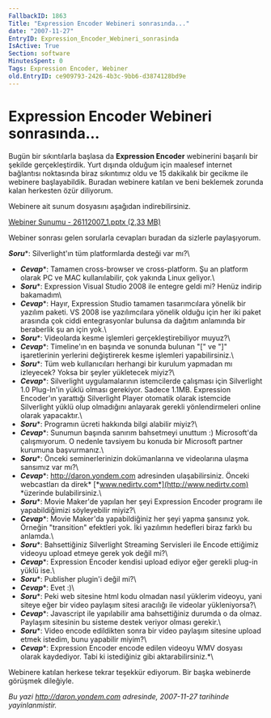 ```yaml
---
FallbackID: 1863
Title: "Expression Encoder Webineri sonrasında..."
date: "2007-11-27"
EntryID: Expression_Encoder_Webineri_sonrasinda
IsActive: True
Section: software
MinutesSpent: 0
Tags: Expression Encoder, Webiner
old.EntryID: ce909793-2426-4b3c-9bb6-d3874128bd9e
---
```

# Expression Encoder Webineri sonrasında...
Bugün bir sıkıntılarla başlasa da **Expression Encoder** webinerini
başarılı bir şekilde gerçekleştirdik. Yurt dışında olduğum için maalesef
internet bağlantısı noktasında biraz sıkıntımız oldu ve 15 dakikalık bir
gecikme ile webinere başlayabildik. Buradan webinere katılan ve beni
beklemek zorunda kalan herkesten özür diliyorum.

Webinere ait sunum dosyasını aşağıdan indirebilirsiniz.

[Webiner Sunumu - 26112007\_1.pptx (2,33
MB)](media/Expression_Encoder_Webineri_sonrasinda/26112007_1.pptx)

Webiner sonrası gelen sorularla cevapları buradan da sizlerle
paylaşıyorum.

***Soru****: Silverlight'ın tüm platformlarda desteği var mı?\
* ***Cevap****: Tamamen cross-browser ve cross-platform. Şu an platform
olarak PC ve MAC kullanılabilir, çok yakında Linux geliyor.\
* ***Soru****: Expression Visual Studio 2008 ile entegre geldi mi? Henüz
indirip bakamadım\
* ***Cevap****: Hayır, Expression Studio tamamen tasarımcılara yönelik
bir yazılım paketi. VS 2008 ise yazılımcılara yönelik olduğu için her
iki paket arasında çok ciddi entegrasyonlar bulunsa da dağıtım anlamında
bir beraberlik şu an için yok.\
* ***Soru****: Videolarda kesme işlemleri gerçekleştirebiliyor muyuz?\
* ***Cevap****: Timeline'ın en başında ve sonunda bulunan "[" ve "]"
işaretlerinin yerlerini değiştirerek kesme işlemleri yapabilirsiniz.\
* ***Soru****: Tüm web kullanıcıları herhangi bir kurulum yapmadan mı
izleyecek? Yoksa bir şeyler yükletecek miyiz?\
* ***Cevap****: Silverlight uygulamalarının istemcilerde çalışması için
Silverlight 1.0 Plug-In'in yüklü olması gerekiyor. Sadece 1.1MB.
Expression Encoder'ın yarattığı Silverlight Player otomatik olarak
istemcide Silverlight yüklü olup olmadığını anlayarak gerekli
yönlendirmeleri online olarak yapacaktır.\
* ***Soru****: Programın ücreti hakkında bilgi alabilir miyiz?\
* ***Cevap****: Sunumun başında sanırım bahsetmeyi unuttum :)
Microsoft'da çalışmıyorum. O nedenle tavsiyem bu konuda bir Microsoft
partner kurumuna başvurmanız.\
* ***Soru****: Önceki seminerlerinizin dokümanlarına ve videolarına
ulaşma sansımız var mı?\
* ***Cevap****: http://daron.yondem.com adresinden ulaşabilirsiniz.
Önceki webcastları da direk* [*www.nedirtv.com*](http://www.nedirtv.com)
*üzerinde bulabilirsiniz.\
* ***Soru****: Movie Maker'de yapılan her şeyi Expression Encoder
programı ile yapabildiğimizi söyleyebilir miyiz?\
* ***Cevap****: Movie Maker'da yapabildiğiniz her şeyi yapma şansınız
yok. Örneğin "transition" efektleri yok. İki yazılımın hedefleri biraz
farklı bu anlamda.\
* ***Soru****: Bahsettiğiniz Silverlight Streaming Servisleri ile Encode
ettiğimiz videoyu upload etmeye gerek yok değil mi?\
* ***Cevap****: Expression Encoder kendisi upload ediyor eğer gerekli
plug-in yüklü ise.\
* ***Soru****: Publisher plugin'i değil mi?\
* ***Cevap****: Evet :)\
* ***Soru****: Peki web sitesine html kodu olmadan nasıl yüklerim
videoyu, yani siteye eğer bir video paylaşım sitesi aracılığı ile
videolar yükleniyorsa?\
* ***Cevap****: Javascript ile yapılabilir ama bahsettiğiniz durumda o
da olmaz. Paylaşım sitesinin bu sisteme destek veriyor olması gerekir.\
* ***Soru****: Video encode edildikten sonra bir video paylaşım sitesine
upload etmek istedim, bunu yapabilir miyim?\
* ***Cevap****: Expression Encoder encode edilen videoyu WMV dosyası
olarak kaydediyor. Tabi ki istediğiniz gibi aktarabilirsiniz.*\

Webinere katılan herkese tekrar teşekkür ediyorum. Bir başka webinerde
görüşmek dileğiyle.



*Bu yazi http://daron.yondem.com adresinde, 2007-11-27 tarihinde yayinlanmistir.*
